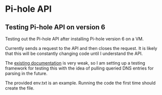 # Pi-hole API

## Testing Pi-hole API on version 6

Testing out the Pi-hole API after installing Pi-hole version 6 on a VM.

Currently sends a request to the API and then closes the request. It is likely that this will be constantly changing code until I understand the API.

The [existing documentation](https://docs.pi-hole.net/api/) is very weak, so I am setting up a testing framework for testing this with the idea of pulling queried DNS entries for parsing in the future.

The provided env.txt is an example. Running the code the first time should create the file.
